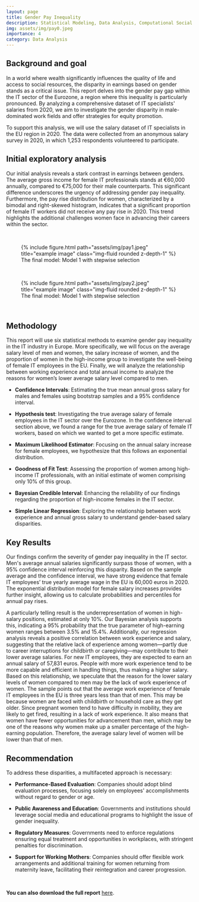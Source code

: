 ```yaml
---
layout: page
title: Gender Pay Inequality
description: Statistical Modeling, Data Analysis, Computational Social Sciences
img: assets/img/pay0.jpeg
importance: 4
category: Data Analysis
---
```


## Background and goal

In a world where wealth significantly influences the quality of life and access to social resources, the disparity in earnings based on gender stands as a critical issue. This report delves into the gender pay gap within the IT sector of the Eurozone, a region where this inequality is particularly pronounced. By analyzing a comprehensive dataset of IT specialists' salaries from 2020, we aim to investigate the gender disparity in male-dominated work fields and offer strategies for equity promotion. 

To support this analysis, we will use the salary dataset of IT specialists in the EU region in 2020. The data were collected from an anonymous salary survey in 2020, in which 1,253 respondents volunteered to participate.

## Initial exploratory analysis

Our initial analysis reveals a stark contrast in earnings between genders. The average gross income for female IT professionals stands at €60,000 annually, compared to €75,000 for their male counterparts. This significant difference underscores the urgency of addressing gender pay inequality. Furthermore, the pay rise distribution for women, characterized by a bimodal and right-skewed histogram, indicates that a significant proportion of female IT workers did not receive any pay rise in 2020. This trend highlights the additional challenges women face in advancing their careers within the sector.

<br />

<div class="row justify-content-center">
    <div class="col-sm mt-3 mt-md-0">
        <figure class="text-center">
            {% include figure.html path="assets/img/pay1.jpeg" title="example image" class="img-fluid rounded z-depth-1" %}
            <figcaption class="caption">
                The final model: Model 1 with stepwise selection
            </figcaption>
        </figure>
    </div>
</div>

<br />

<div class="row justify-content-center">
    <div class="col-sm mt-3 mt-md-0">
        <figure class="text-center">
            {% include figure.html path="assets/img/pay2.jpeg" title="example image" class="img-fluid rounded z-depth-1" %}
            <figcaption class="caption">
                The final model: Model 1 with stepwise selection
            </figcaption>
        </figure>
    </div>
</div>

<br />

## Methodology

This report will use six statistical methods to examine gender pay inequality in the IT industry in Europe. More specifically, we will focus on the average salary level of men and women, the salary increase of women, and the proportion of women in the high-income group to investigate the well-being of female IT employees in the EU. Finally, we will analyze the relationship between working experience and total annual income to analyze the reasons for women’s lower average salary level compared to men. 

*  **Confidence Intervals**: Estimating the true mean annual gross salary for males and females using bootstrap samples and a 95% confidence interval.

*  **Hypothesis test**: Investigating the true average salary of female employees in the IT sector over the Eurozone. In the confidence interval
section above, we found a range for the true average salary of female IT workers, based on which we wanted to get a more specific estimate.

*  **Maximum Likelihood Estimator**: Focusing on the annual salary increase for female employees, we hypothesize that this follows an exponential distribution.

*  **Goodness of Fit Test**: Assessing the proportion of women among high-income IT professionals, with an initial estimate of women comprising only 10% of this group.

*  **Bayesian Credible Interval**: Enhancing the reliability of our findings regarding the proportion of high-income females in the IT sector.

*  **Simple Linear Regression**: Exploring the relationship between work experience and annual gross salary to understand gender-based salary disparities.

## Key Results

Our findings confirm the severity of gender pay inequality in the IT sector. Men's average annual salaries significantly surpass those of women, with a 95% confidence interval reinforcing this disparity. Based on the sample average and the confidence interval, we have strong evidence that female
IT employees’ true yearly average wage in the EU is 60,000 euros in 2020. The exponential distribution model for female salary increases provides further insight, allowing us to calculate probabilities and percentiles for annual pay rises. 

A particularly telling result is the underrepresentation of women in high-salary positions, estimated at only 10%. Our Bayesian analysis supports this, indicating a 95% probability that the true parameter of high-earning women ranges between 3.5% and 15.4%. Additionally, our regression analysis reveals a positive correlation between work experience and salary, suggesting that the relative lack of experience among women—partly due to career interruptions for childbirth or caregiving—may contribute to their lower average salaries. For new IT employees, they are expected to earn an annual salary of 57,831 euros. People with more work experience tend to be more capable and efficient in handling things, thus making a higher salary. Based on this relationship, we speculate that the reason for the lower salary levels of women compared to men may be the lack of work experience of women. The sample points out that the average work experience of female IT employees in the EU is three years less than that of men. This may be because women are faced with childbirth or household care as they get older. Since pregnant women tend to have difficulty in mobility, they are likely to get fired, resulting in a lack of work experience. It also means that women have fewer opportunities for advancement than men, which may be one of the reasons why women make up a smaller percentage of the high-earning population. Therefore, the average salary level of women will be lower than that of men.



## Recommendation

To address these disparities, a multifaceted approach is necessary:

* **Performance-Based Evaluation**: Companies should adopt blind evaluation processes, focusing solely on employees' accomplishments without regard to gender or age.

* **Public Awareness and Education**: Governments and institutions should leverage social media and educational programs to highlight the issue of gender inequality.

* **Regulatory Measures**: Governments need to enforce regulations ensuring equal treatment and opportunities in workplaces, with stringent penalties for discrimination.

* **Support for Working Mothers**: Companies should offer flexible work arrangements and additional training for women returning from maternity leave, facilitating their reintegration and career progression.

<br />

**You can also download the full report** <a href="/assets/pdf/pay.pdf" target="_blank">here</a>.
